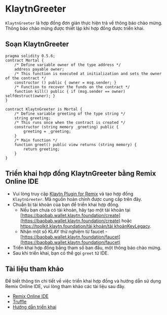 # KlaytnGreeter

`KlaytnGreeter` là hợp đồng đơn giản thực hiện trả về thông báo chào mừng. Thông báo chào mừng được thiết lập khi hợp đồng được triển khai.

## Soạn KlaytnGreeter <a href="#writing-klaytngreeter" id="writing-klaytngreeter"></a>

```
pragma solidity 0.5.6;
contract Mortal {
    /* Define variable owner of the type address */
    address payable owner;
    /* This function is executed at initialization and sets the owner of the contract */
    constructor () public { owner = msg.sender; }
    /* Function to recover the funds on the contract */
    function kill() public { if (msg.sender == owner) selfdestruct(owner); }
}

contract KlaytnGreeter is Mortal {
    /* Define variable greeting of the type string */
    string greeting;
    /* This runs once when the contract is created */
    constructor (string memory _greeting) public {
        greeting = _greeting;
    }
    /* Main function */
    function greet() public view returns (string memory) {
        return greeting;
    }
}
```

## Triển khai hợp đồng KlaytnGreeter bằng Remix Online IDE <a href="#deploying-klaytngreeter-using-klaytn-ide" id="deploying-klaytngreeter-using-klaytn-ide"></a>

- Vui lòng truy cập [Klaytn Plugin for Remix](https://ide.klaytn.foundation) và tạo hợp đồng `KlaytnGreeter`. Mã nguồn hoàn chỉnh được cung cấp trên đây.
- Chuẩn bị tài khoản của bạn để triển khai hợp đồng.
  - Nếu bạn chưa có tài khoản, hãy tạo một tài khoản tại [https://baobab.wallet.klaytn.foundation/create](https://baobab.wallet.klaytn.foundation/create) hoặc [https://toolkit.klaytn.foundation/tài khoản/tài khoảnKeyLegacy](https://toolkit.klaytn.foundation/account/accountKeyLegacy).
  - Nhận một số KLAY thử nghiệm từ faucet - [https://baobab.wallet.klaytn.foundation/faucet](https://baobab.wallet.klaytn.foundation/faucet)
- Triển khai hợp đồng bằng tham số ban đầu, một thông báo chào mừng.
- Sau khi triển khai, bạn có thể gọi `greet` từ IDE.

## Tài liệu tham khảo <a href="#references" id="references"></a>

Để biết thông tin chi tiết về việc triển khai hợp đồng và hướng dẫn sử dụng Remix Online IDE, vui lòng tham khảo các tài liệu sau đây.

- [Remix Online IDE](../../smart-contracts/ide-and-tools/ide-and-tools.md#klaytn-ide)
- [Truffle](../../smart-contracts/ide-and-tools/ide-and-tools.md##truffle)
- [Hướng dẫn triển khai](../deploy/deploy.md)
